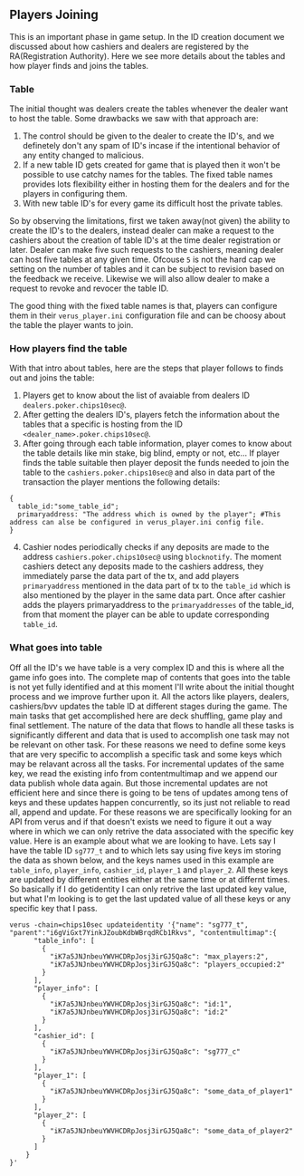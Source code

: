 Players Joining
---------------

This is an important phase in game setup. In the ID creation document we discussed about how cashiers and dealers are registered by the RA(Registration Authority). Here we see more details about the tables and how player finds and joins the tables. 

### Table

The initial thought was dealers create the tables whenever the dealer want to host the table. Some drawbacks we saw with that approach are:
1. The control should be given to the dealer to create the ID's, and we definetely don't any spam of ID's incase if the intentional behavior of any entity changed to malicious.
2. If a new table ID gets created for game that is played then it won't be possible to use catchy names for the tables. The fixed table names provides lots flexibility either in hosting them for the dealers and for the players in configuring them.
3. With new table ID's for every game its difficult host the private tables.

So by observing the limitations, first we taken away(not given) the ability to create the ID's to the dealers, instead dealer can make a request to the cashiers about the creation of table ID's at the time dealer registration or later. Dealer can make five such requests to the cashiers, meaning dealer can host five tables at any given time. Ofcouse `5` is not the hard cap we setting on the number of tables and it can be subject to revision based on the feedback we receive. Likewise we will also allow dealer to make a request to revoke and revocer the table ID.

The good thing with the fixed table names is that, players can configure them in their `verus_player.ini` configuration file and can be choosy about the table the player wants to join. 

### How players find the table

With that intro about tables, here are the steps that player follows to finds out and joins the table:

1. Players get to know about the list of avaiable from dealers ID `dealers.poker.chips10sec@`.
2. After getting the dealers ID's, players fetch the information about the tables that a specific is hosting from the ID `<dealer_name>.poker.chips10sec@`.
3. After going through each table information, player comes to know about the table details like min stake, big blind, empty or not, etc... If player finds the table suitable then player deposit the funds needed to join the table to the `cashiers.poker.chips10sec@` and also in data part of the transaction the player mentions the following details:
```
{
  table_id:"some_table_id";
  primaryaddress: "The address which is owned by the player"; #This address can alse be configured in verus_player.ini config file.
}
```
4. Cashier nodes periodically checks if any deposits are made to the address `cashiers.poker.chips10sec@` using `blocknotify`. The moment cashiers detect any deposits made to the cashiers address, they immediately parse the data part of the tx, and add players `primaryaddress` mentioned in the data part of tx to the `table_id` which is also mentioned by the player in the same data part. Once after cashier adds the players primaryaddress to the `primaryaddresses` of the table_id, from that moment the player can be able to update corresponding `table_id`.

### What goes into table
Off all the ID's we have table is a very complex ID and this is where all the game info goes into. The complete map of contents that goes into the table is not yet fully identified and at this moment I'll write about the initial thought process and we improve further upon it.
All the actors like players, dealers, cashiers/bvv updates the table ID at different stages during the game. The main tasks that get accomplished here are deck shuffling, game play and final settlement. The nature of the data that flows to handle all these tasks is significantly different and data that is used to accomplish one task may not be relevant on other task. For these reasons we need to define some keys that are very specific to accomplish a specific task and some keys which may be relavant across all the tasks.
For incremental updates of the same key, we read the existing info from contentmultimap and we append our data publish whole data again. But those incremental updates are not efficient here and since there is going to be tens of updates among tens of keys and these updates happen concurrently, so its just not reliable to read all, append and update. For these reasons we are specifically looking for an API from verus and if that doesn't exists we need to figure it out a way where in which we can only retrive the data associated with the specific key value.
Here is an example about what we are looking to have. Lets say I have the table ID `sg777_t` and to which lets say using five keys im storing the data as shown below, and the keys names used in this example are `table_info`, `player_info`, `cashier_id`, `player_1` and `player_2`. All these keys are updated by different entities either at the same time or at differnt times. So basically if I do getidentity I can only retrive the last updated key value, but what I'm looking is to get the last updated value of all these keys or any specific key that I pass.
```
verus -chain=chips10sec updateidentity '{"name": "sg777_t", "parent":"i6gViGxt7YinkJZoubKdbWBrqdRCb1Rkvs", "contentmultimap":{
      "table_info": [
        {
          "iK7a5JNJnbeuYWVHCDRpJosj3irGJ5Qa8c": "max_players:2",
          "iK7a5JNJnbeuYWVHCDRpJosj3irGJ5Qa8c": "players_occupied:2"
        }
      ],
      "player_info": [
        {
          "iK7a5JNJnbeuYWVHCDRpJosj3irGJ5Qa8c": "id:1",
          "iK7a5JNJnbeuYWVHCDRpJosj3irGJ5Qa8c": "id:2"
        }
      ],
      "cashier_id": [
        {
          "iK7a5JNJnbeuYWVHCDRpJosj3irGJ5Qa8c": "sg777_c"
        }
      ],
      "player_1": [
        {
          "iK7a5JNJnbeuYWVHCDRpJosj3irGJ5Qa8c": "some_data_of_player1"
        }
      ],
      "player_2": [
        {
          "iK7a5JNJnbeuYWVHCDRpJosj3irGJ5Qa8c": "some_data_of_player2"
        }
      ]
    }
}' 
```  
